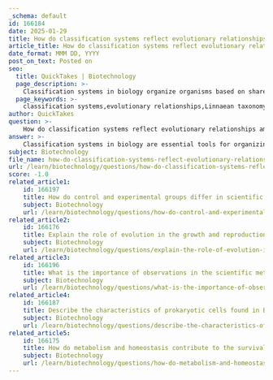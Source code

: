 ```yaml
---
_schema: default
id: 166184
date: 2025-01-29
title: How do classification systems reflect evolutionary relationships among species?
article_title: How do classification systems reflect evolutionary relationships among species?
date_format: MMM DD, YYYY
post_on_text: Posted on
seo:
  title: QuickTakes | Biotechnology
  page_description: >-
    Classification systems in biology organize organisms based on shared traits and evolutionary relationships, reflecting their evolutionary history and facilitating research in biological sciences.
  page_keywords: >-
    classification systems,evolutionary relationships,Linnaean taxonomy,phylogenetic trees,biodiversity,organism categorization,shared characteristics,genetics,Charles Darwin
author: QuickTakes
question: >-
    How do classification systems reflect evolutionary relationships among species?
answer: >-
    Classification systems in biology are essential tools for organizing and categorizing living organisms based on shared characteristics and evolutionary relationships. These systems reflect the evolutionary history of species, allowing scientists to understand how different organisms are related to one another.\n\nThe most widely used classification system is the Linnaean taxonomy, which organizes life into a hierarchical structure consisting of several levels: domain, kingdom, phylum, class, order, family, genus, and species. For instance, humans are classified as follows:\n\n- Domain: Eukarya\n- Kingdom: Animalia\n- Phylum: Chordata\n- Class: Mammalia\n- Order: Primates\n- Family: Hominidae\n- Genus: Homo\n- Species: Homo sapiens\n\nThis hierarchical classification not only groups organisms based on shared traits but also indicates their evolutionary relationships. The goal is to create groups that include species sharing a relatively recent common ancestor. For example, mammals, reptiles, and birds are classified into distinct groups, but within these groups, there are further subdivisions that reflect their evolutionary lineage.\n\nThe development of these classification systems has been significantly influenced by the theory of evolution proposed by Charles Darwin. As our understanding of genetics and evolutionary biology has advanced, classification systems have evolved to better reflect the phylogenetic relationships among species. Phylogenetic trees, which visually represent these relationships, are often used alongside traditional classification systems to illustrate how species have diverged from common ancestors over time.\n\nIn summary, classification systems serve as a framework for understanding biodiversity and the evolutionary connections among different organisms, facilitating research and communication in the biological sciences.
subject: Biotechnology
file_name: how-do-classification-systems-reflect-evolutionary-relationships-among-species.md
url: /learn/biotechnology/questions/how-do-classification-systems-reflect-evolutionary-relationships-among-species
score: -1.0
related_article1:
    id: 166197
    title: How do control and experimental groups differ in scientific experimentation?
    subject: Biotechnology
    url: /learn/biotechnology/questions/how-do-control-and-experimental-groups-differ-in-scientific-experimentation
related_article2:
    id: 166176
    title: Explain the role of evolution in the growth and reproduction of living organisms.
    subject: Biotechnology
    url: /learn/biotechnology/questions/explain-the-role-of-evolution-in-the-growth-and-reproduction-of-living-organisms
related_article3:
    id: 166196
    title: What is the importance of observations in the scientific method?
    subject: Biotechnology
    url: /learn/biotechnology/questions/what-is-the-importance-of-observations-in-the-scientific-method
related_article4:
    id: 166187
    title: Describe the characteristics of prokaryotic cells found in Bacteria and Archaea.
    subject: Biotechnology
    url: /learn/biotechnology/questions/describe-the-characteristics-of-prokaryotic-cells-found-in-bacteria-and-archaea
related_article5:
    id: 166175
    title: How do metabolism and homeostasis contribute to the survival of living organisms?
    subject: Biotechnology
    url: /learn/biotechnology/questions/how-do-metabolism-and-homeostasis-contribute-to-the-survival-of-living-organisms
---
```


&nbsp;